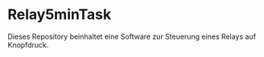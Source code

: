 # Relay5minTask
Dieses Repository beinhaltet eine Software zur Steuerung eines Relays auf Knopfdruck.
